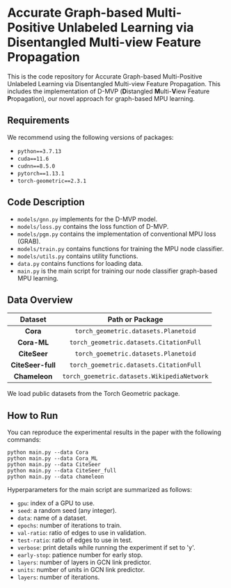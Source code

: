 # Accurate Graph-based Multi-Positive Unlabeled Learning via Disentangled Multi-view Feature Propagation

This is the code repository for Accurate Graph-based Multi-Positive Unlabeled Learning via Disentangled Multi-view Feature Propagation.
This includes the implementation of D-MVP (**D**istangled **M**ulti-**V**iew Feature **P**ropagation), our novel
approach for graph-based MPU learning.

## Requirements

We recommend using the following versions of packages:
- `python==3.7.13`
- `cuda==11.6`
- `cudnn==8.5.0`
- `pytorch==1.13.1`
- `torch-geometric==2.3.1`

## Code Description
- `models/gnn.py` implements for the D-MVP model.
- `models/loss.py` contains the loss function of D-MVP.
- `models/pgm.py` contains the implementation of conventional MPU loss (GRAB). 
- `models/train.py` contains functions for training the MPU node classifier.
- `models/utils.py` contains utility functions.
- `data.py` contains functions for loading data.
- `main.py` is the main script for training our node classifier graph-based MPU learning.

## Data Overview
|    **Dataset**    |           **Path or Package**            | 
|:-----------------:|:----------------------------------------:| 
|     **Cora**      | `torch_geometric.datasets.Planetoid`     | 
|    **Cora-ML**    | `torch_geometric.datasets.CitationFull`     | 
|   **CiteSeer**    | `torch_goemetric.datasets.Planetoid` | 
| **CiteSeer-full** | `torch_goemetric.datasets.CitationFull` | 
|   **Chameleon**   | `torch_goemetric.datasets.WikipediaNetwork` | 

We load public datasets from the Torch Geometric package.

## How to Run

You can reproduce the experimental results in the paper with the following commands:
```shell
python main.py --data Cora
python main.py --data Cora_ML
python main.py --data CiteSeer
python main.py --data CiteSeer_full
python main.py --data chameleon
```

Hyperparameters for the main script are summarized as follows:
- `gpu`: index of a GPU to use.
- `seed`: a random seed (any integer).
- `data`: name of a dataset.
- `epochs`: number of iterations to train.
- `val-ratio`: ratio of edges to use in validation.
- `test-ratio`: ratio of edges to use in test.
- `verbose`: print details while running the experiment if set to 'y'.
- `early-stop`: patience number for early stop.
- `layers`: number of layers in GCN link predictor.
- `units`: number of units in GCN link predictor.
- `layers`: number of iterations.